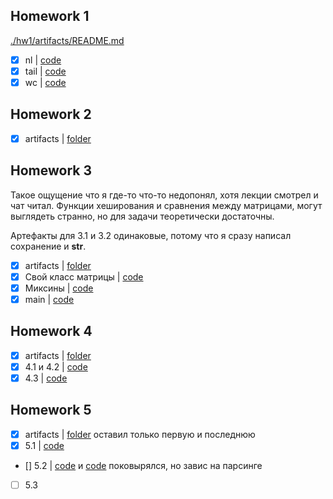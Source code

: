 ## Homework 1

[./hw1/artifacts/README.md](./hw1/artifacts/README.md)

- [x] nl | [code](./hw1/src/nl_main.py)
- [x] tail | [code](./hw1/src/tail_main.py)
- [x] wc | [code](./hw1/src/wc_main.py)

## Homework 2

- [x] artifacts | [folder](./hw2/artifacts)

## Homework 3

Такое ощущение что я где-то что-то недопонял, хотя лекции смотрел и чат читал.
Функции хеширования и сравнения между матрицами, могут выглядеть странно, но для
задачи теоретически достаточны.

Артефакты для 3.1 и 3.2 одинаковые, потому что я сразу написал сохранение и __str__.

- [x] artifacts | [folder](./hw3/artifacts)
- [x] Свой класс матрицы | [code](./hw3/src/matrix.py)
- [x] Миксины | [code](./hw3/src/mixins.py)
- [x] main | [code](./hw3/src/main.py)

## Homework 4

- [x] artifacts | [folder](./hw4/artifacts)
- [x] 4.1 и 4.2 | [code](./hw4/src/main.py)
- [x] 4.3 | [code](./hw4/src/main43.py)

## Homework 5

- [x] artifacts | [folder](./hw5/artifacts) оставил только первую и последнюю
- [x] 5.1 | [code](./hw5/src/main.py)
- [] 5.2 | [code](./hw5/scrap_src/main.py) и [code](./hw5/scrap_src/test.ipynb) поковырялся, но завис на парсинге
- [ ] 5.3 